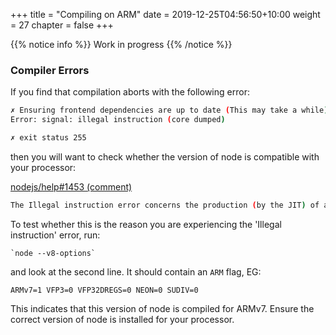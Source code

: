 +++
title = "Compiling on ARM"
date = 2019-12-25T04:56:50+10:00
weight = 27
chapter = false
+++

{{% notice info %}}
Work in progress
{{% /notice %}}

### Compiler Errors

If you find that compilation aborts with the following error:

```bash
✗ Ensuring frontend dependencies are up to date (This may take a while)
Error: signal: illegal instruction (core dumped)

✗ exit status 255
```
then you will want to check whether the version of node is compatible with your processor:

[nodejs/help#1453 (comment)](https://github.com/nodejs/help/issues/1453#issuecomment-415761791)

```bash
The Illegal instruction error concerns the production (by the JIT) of an instruction that the processor does not recognise as valid. That might arise if the architecture of what was downloaded does not match the real architecture of your machine (you are most likely to be on an x64).
```

To test whether this is the reason you are experiencing the 'Illegal instruction' error, run:

    `node --v8-options` 

and look at the second line. It should contain an `ARM` flag, EG:

`ARMv7=1 VFP3=0 VFP32DREGS=0 NEON=0 SUDIV=0`

This indicates that this version of node is compiled for ARMv7. Ensure the correct version of node is installed for your processor.


